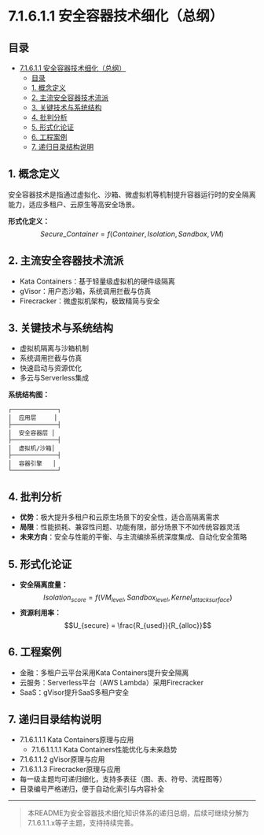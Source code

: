 # 7.1.6.1.1 安全容器技术细化（总纲）

## 目录

- [7.1.6.1.1 安全容器技术细化（总纲）](#71611-安全容器技术细化总纲)
  - [目录](#目录)
  - [1. 概念定义](#1-概念定义)
  - [2. 主流安全容器技术流派](#2-主流安全容器技术流派)
  - [3. 关键技术与系统结构](#3-关键技术与系统结构)
  - [4. 批判分析](#4-批判分析)
  - [5. 形式化论证](#5-形式化论证)
  - [6. 工程案例](#6-工程案例)
  - [7. 递归目录结构说明](#7-递归目录结构说明)

## 1. 概念定义

安全容器技术是指通过虚拟化、沙箱、微虚拟机等机制提升容器运行时的安全隔离能力，适应多租户、云原生等高安全场景。

**形式化定义：**
$$Secure\_Container = f(Container, Isolation, Sandbox, VM)$$

## 2. 主流安全容器技术流派

- Kata Containers：基于轻量级虚拟机的硬件级隔离
- gVisor：用户态沙箱，系统调用拦截与仿真
- Firecracker：微虚拟机架构，极致精简与安全

## 3. 关键技术与系统结构

- 虚拟机隔离与沙箱机制
- 系统调用拦截与仿真
- 快速启动与资源优化
- 多云与Serverless集成

**系统结构图：**

```text
┌─────────────┐
│  应用层     │
├─────────────┤
│  安全容器层 │
├─────────────┤
│  虚拟机/沙箱│
├─────────────┤
│  容器引擎   │
└─────────────┘
```

## 4. 批判分析

- **优势**：极大提升多租户和云原生场景下的安全性，适合高隔离需求
- **局限**：性能损耗、兼容性问题、功能有限，部分场景下不如传统容器灵活
- **未来方向**：安全与性能的平衡、与主流编排系统深度集成、自动化安全策略

## 5. 形式化论证

- **安全隔离度量：**
$$Isolation_{score} = f(VM_{level}, Sandbox_{level}, Kernel_{attack surface})$$
- **资源利用率：**
$$U_{secure} = \frac{R_{used}}{R_{alloc}}$$

## 6. 工程案例

- 金融：多租户云平台采用Kata Containers提升安全隔离
- 云服务：Serverless平台（AWS Lambda）采用Firecracker
- SaaS：gVisor提升SaaS多租户安全

## 7. 递归目录结构说明

- 7.1.6.1.1.1 Kata Containers原理与应用
  - 7.1.6.1.1.1.1 Kata Containers性能优化与未来趋势
- 7.1.6.1.1.2 gVisor原理与应用
- 7.1.6.1.1.3 Firecracker原理与应用
- 每一级主题均可递归细化，支持多表征（图、表、符号、流程图等）
- 目录编号严格递归，便于自动化索引与内容补全

---
> 本README为安全容器技术细化知识体系的递归总纲，后续可继续分解为7.1.6.1.1.x等子主题，支持持续完善。
